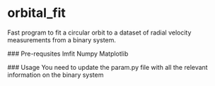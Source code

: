 # orbital_fit

Fast program to fit a circular orbit to a dataset of radial velocity
measurements from a binary system.

### Pre-requsites
lmfit
Numpy
Matplotlib

### Usage
You need to update the param.py file with all the relevant information
on the binary system
